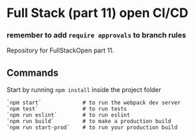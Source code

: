 # Full Stack (part 11) open CI/CD

### remember to add `require approvals` to branch rules

Repository for FullStackOpen part 11.

## Commands

Start by running `npm install` inside the project folder
```
`npm start` 			# to run the webpack dev server
`npm test` 				# to run tests
`npm run eslint` 		# to run eslint
`npm run build` 		# to make a production build
`npm run start-prod` 	# to run your production build
```
